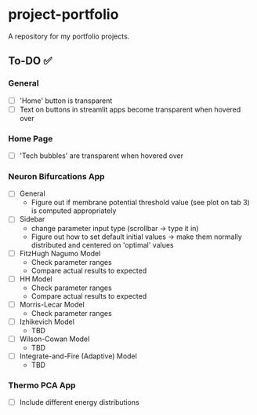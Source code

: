# project-portfolio
A repository for my portfolio projects.

## To-DO  ✅
### General
- [ ] 'Home' button is transparent
- [ ] Text on buttons in streamlit apps become transparent when hovered over
### Home Page
- [ ] 'Tech bubbles' are transparent when hovered over
### Neuron Bifurcations App
- [ ] General
    - Figure out if membrane potential threshold value (see plot on tab 3) is computed appropriately
- [ ] Sidebar
    - change parameter input type (scrollbar -> type it in)
    - Figure out how to set default initial values -> make them normally distributed and centered on 'optimal' values
- [ ] FitzHugh Nagumo Model
    - Check parameter ranges
    - Compare actual results to expected
- [ ] HH Model
    - Check parameter ranges
    - Compare actual results to expected
- [ ] Morris-Lecar Model
    - Check parameter ranges
- [ ] Izhikevich Model
    - TBD
- [ ] Wilson-Cowan Model
    - TBD
- [ ] Integrate-and-Fire (Adaptive) Model
    - TBD
### Thermo PCA App
- [ ] Include different energy distributions